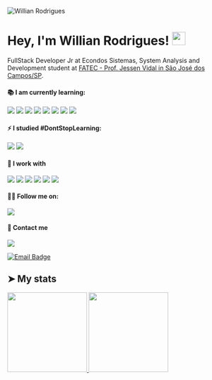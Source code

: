 ![Willian Rodrigues](https://github.com/Willian-Rodrigues/Willian-Rodrigues/blob/main/banner-Readme.png?raw=true)

# Hey, I'm Willian Rodrigues! <img src="https://raw.githubusercontent.com/MartinHeinz/MartinHeinz/master/wave.gif" width="30px">

FullStack Developer Jr at Econdos Sistemas, System Analysis and Development student at [FATEC - Prof. Jessen Vidal in São José dos Campos/SP](https://fatecsjc-prd.azurewebsites.net/).

#### 📚 I am currently learning:

![](https://img.shields.io/badge/next.js-000000?style=for-the-badge&logo=nextdotjs&logoColor=white)
![](https://img.shields.io/badge/Redux-593D88?style=for-the-badge&logo=redux&logoColor=white)
![](https://img.shields.io/badge/Material--UI-0081CB?style=for-the-badge&logo=material-ui&logoColor=white)
![](https://img.shields.io/badge/Bootstrap-563D7C?style=for-the-badge&logo=bootstrap&logoColor=white)
![](https://img.shields.io/badge/PostgreSQL-316192?style=for-the-badge&logo=postgresql&logoColor=white)
![](https://img.shields.io/badge/Webpack-8DD6F9?style=for-the-badge&logo=Webpack&logoColor=white)
![](https://img.shields.io/badge/Webpack-8DD6F9?style=for-the-badge&logo=Webpack&logoColor=white)
![](https://img.shields.io/badge/Sass-CC6699?style=for-the-badge&logo=sass&logoColor=white)

#### ⚡ I studied #DontStopLearning:

![](https://img.shields.io/badge/React-20232A?style=for-the-badge&logo=react&logoColor=61DAFB)
![](https://img.shields.io/badge/React_Native-20232A?style=for-the-badge&logo=react&logoColor=61DAFB)

#### 🔭 I work with

![](https://img.shields.io/badge/Node.js-339933?style=for-the-badge&logo=nodedotjs&logoColor=white)
![](https://img.shields.io/badge/TypeScript-007ACC?style=for-the-badge&logo=typescript&logoColor=white)
![](https://img.shields.io/badge/Angular-DD0031?style=for-the-badge&logo=angular&logoColor=white)
![](https://img.shields.io/badge/Ionic-3880FF?style=for-the-badge&logo=ionic&logoColor=white)
![](https://img.shields.io/badge/MongoDB-white?style=for-the-badge&logo=mongodb&logoColor=4EA94B)
![](https://img.shields.io/badge/Mocha-8D6748?style=for-the-badge&logo=Mocha&logoColor=white)

#### 👨‍🚀 Follow me on:

[![](https://img.shields.io/badge/LinkedIn-0077B5?style=for-the-badge&logo=linkedin&logoColor=white)](https://www.linkedin.com/in/willianrsilva/)

#### 📧 Contact me

[![](https://img.shields.io/badge/WhatsApp-25D366?style=for-the-badge&logo=whatsapp&logoColor=white)](https://api.whatsapp.com/send?phone=5512982277740)

[![Email Badge](https://img.shields.io/badge/contact-willian.rsilva1994@gmail.com-red?style=for-the-badge&link=mailto:willian.rsilva1994@gmail.com)](mailto:willian.rsilva1994@gmail.com)

## ➤ My stats

<div align="left">
  <a href="http://rick-schultz.com">
  <img height="180em" src="https://github-readme-stats.vercel.app/api?username=Willian-Rodrigues&show_icons=true&theme=dark&include_all_commits=true&count_private=true"/>
  <img height="180em" src="https://github-readme-stats.vercel.app/api/top-langs/?username=Willian-Rodrigues&layout=compact&langs_count=7&theme=dark"/>
</div>
